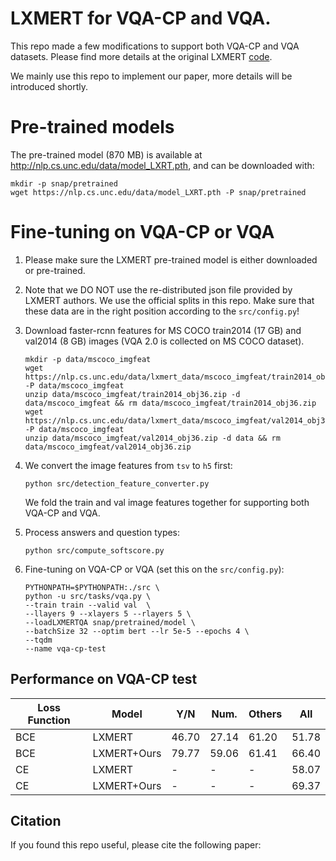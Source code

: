 # LXMERT for VQA-CP and VQA. 

This repo made a few modifications to support both VQA-CP and VQA datasets. Please find more details at the original LXMERT [code](https://github.com/airsplay/lxmert).

We mainly use this repo to implement our paper, more details will be introduced shortly.  

# Pre-trained models

The pre-trained model (870 MB) is available at http://nlp.cs.unc.edu/data/model_LXRT.pth, and can be downloaded with:

```
mkdir -p snap/pretrained 
wget https://nlp.cs.unc.edu/data/model_LXRT.pth -P snap/pretrained
```

# Fine-tuning on VQA-CP or VQA

1. Please make sure the LXMERT pre-trained model is either downloaded or pre-trained.

2. Note that we DO NOT use the re-distributed json file provided by LXMERT authors. We use the official splits in this repo. Make sure that these data are in the right position according to the ```src/config.py```!
  
3. Download faster-rcnn features for MS COCO train2014 (17 GB) and val2014 (8 GB) images (VQA 2.0 is collected on MS COCO dataset). 
    ```
    mkdir -p data/mscoco_imgfeat
    wget https://nlp.cs.unc.edu/data/lxmert_data/mscoco_imgfeat/train2014_obj36.zip -P data/mscoco_imgfeat
    unzip data/mscoco_imgfeat/train2014_obj36.zip -d data/mscoco_imgfeat && rm data/mscoco_imgfeat/train2014_obj36.zip
    wget https://nlp.cs.unc.edu/data/lxmert_data/mscoco_imgfeat/val2014_obj36.zip -P data/mscoco_imgfeat
    unzip data/mscoco_imgfeat/val2014_obj36.zip -d data && rm data/mscoco_imgfeat/val2014_obj36.zip
    ```
4. We convert the image features from ```tsv``` to ```h5``` first:
    ```
    python src/detection_feature_converter.py
    ```
    We fold the train and val image features together for supporting both VQA-CP and VQA.

5. Process answers and question types:
    ```
    python src/compute_softscore.py 
    ```
6. Fine-tuning on VQA-CP or VQA (set this on the ```src/config.py```):
    ```
    PYTHONPATH=$PYTHONPATH:./src \
    python -u src/tasks/vqa.py \
    --train train --valid val  \
    --llayers 9 --xlayers 5 --rlayers 5 \
    --loadLXMERTQA snap/pretrained/model \
    --batchSize 32 --optim bert --lr 5e-5 --epochs 4 \
    --tqdm
    --name vqa-cp-test
    ```
## Performance on VQA-CP test

<center>

Loss Function   | Model         | Y/N   | Num.  | Others    | All
-------         | ------------- | ----- | ----- | --------- | -----
BCE             | LXMERT        |46.70  | 27.14 | 61.20     | 51.78
BCE             | LXMERT+Ours   |79.77  | 59.06 | 61.41     | 66.40
CE              | LXMERT        |-      | -     | -         | 58.07
CE              | LXMERT+Ours   |-      | -     | -         | 69.37
                
</center>

## Citation
If you found this repo useful, please cite the following paper:    

